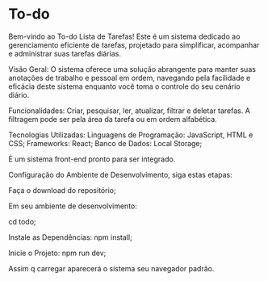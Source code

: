 # To-do

Bem-vindo ao To-do Lista de Tarefas! Este é um sistema dedicado ao gerenciamento eficiente de tarefas, projetado para simplificar, acompanhar e administrar suas tarefas diárias.

Visão Geral: O sistema oferece uma solução abrangente para manter suas anotações de trabalho e pessoal em ordem, navegando pela facilidade e eficácia deste sistema enquanto você toma o controle do seu cenário diário.

Funcionalidades: Criar, pesquisar, ler, atualizar, filtrar e deletar tarefas. A filtragem pode ser pela área da tarefa ou em ordem alfabética.

Tecnologias Utilizadas: Linguagens de Programação: JavaScript, HTML e CSS; Frameworks: React; Banco de Dados: Local Storage;

É um sistema front-end pronto para ser integrado.

Configuração do Ambiente de Desenvolvimento, siga estas etapas:

Faça o download do repositório;

Em seu ambiente de desenvolvimento:

cd todo;

Instale as Dependências: npm install;

Inicie o Projeto: npm run dev;

Assim q carregar aparecerá o sistema seu navegador padrão.
